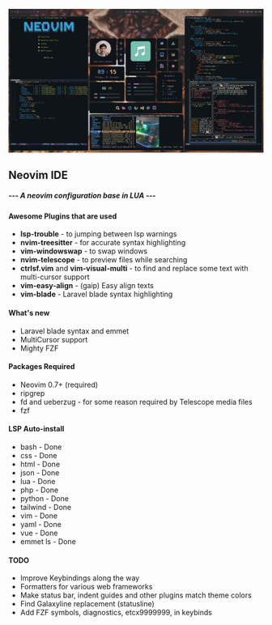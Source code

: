 ![alt text](images/preview.jpg)

## Neovim IDE
#####  --- A neovim configuration base in LUA ---

#### Awesome Plugins that are used
- **lsp-trouble** - to jumping between lsp warnings
- **nvim-treesitter** - for accurate syntax highlighting
- **vim-windowswap** - to swap windows
- **nvim-telescope** - to preview files while searching
- **ctrlsf.vim** and **vim-visual-multi** - to find and replace some text with multi-cursor support
- **vim-easy-align** - (gaip) Easy align texts
- **vim-blade** - Laravel blade syntax highlighting

#### What's new
- Laravel blade syntax and emmet
- MultiCursor support
- Mighty FZF

#### Packages Required
- Neovim 0.7+ (required)
- ripgrep
- fd and ueberzug - for some reason required by Telescope media files
- fzf

#### LSP Auto-install
* bash - Done
* css - Done
* html - Done
* json - Done
* lua - Done
* php - Done
* python - Done
* tailwind - Done
* vim - Done
* yaml - Done
* vue - Done
* emmet ls - Done

#### TODO
* Improve Keybindings along the way
* Formatters for various web frameworks
* Make status bar, indent guides and other plugins match theme colors
* Find Galaxyline replacement (statusline)
* Add FZF symbols, diagnostics, etcx9999999, in keybinds
